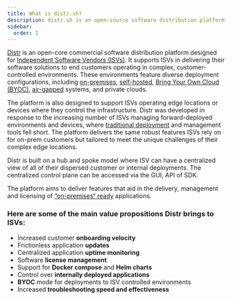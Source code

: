 ```yaml
---
title: What is distr.sh?
description: distr.sh is an open-source software distribution platform?
sidebar:
  order: 1
---
```


[Distr](https://distr.sh/) is an open-core commercial software distribution platform designed for [Independent Software Vendors (ISVs)](https://glasskube.dev/glossary/isv-meaning/). It supports ISVs in delivering their software solutions to end customers operating in complex, customer-controlled environments. These environments feature diverse deployment configurations, including [on-premises](https://glasskube.dev/glossary/on-premises-definition/), [self-hosted](https://glasskube.dev/glossary/self-managed-software/), [Bring Your Own Cloud (BYOC)](https://glasskube.dev/glossary/byoc-definition/), [air-gapped](https://glasskube.dev/glossary/air-gapped-meaning/) systems, and private clouds.

The platform is also designed to support ISVs operating edge locations or devices where they control the infrastructure. Distr was developed in response to the increasing number of ISVs managing forward-deployed environments and devices, where [traditional deployment](https://glasskube.dev/blog/on-premises-vs-cloud-vs-byoc/) and management tools fell short. The platform delivers the same robust features ISVs rely on for on-prem customers but tailored to meet the unique challenges of their complex edge locations.

Distr is built on a hub and spoke model where ISV can have a centralized view of all of their dispersed customer or internal deployments. The centralized control plane can be accessed via the GUI, API of SDK.

The platform aims to deliver features that aid in the delivery, management and licensing of [“on-premises“ ready](https://glasskube.dev/white-paper/building-blocks/) applications.

### Here are some of the main value propositions Distr brings to ISVs:

- Increased customer **onboarding velocity**
- Frictionless application **updates**
- Centralized application **uptime monitoring**
- Software **license management**
- Support for **Docker compose** and **Helm charts**
- Control over **internally deployed applications**
- **BYOC** mode for deployments to ISV controlled environments
- Increased **troubleshooting speed and effectiveness**
